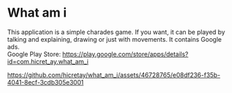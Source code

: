 # What am i

This application is a simple charades game. If you want, it can be played by talking and explaining, drawing or just with movements. It contains Google ads. <br>
Google Play Store: https://play.google.com/store/apps/details?id=com.hicret_ay.what_am_i

https://github.com/hicretay/what_am_i/assets/46728765/e08df236-f35b-4041-8ecf-3cdb305e3001


